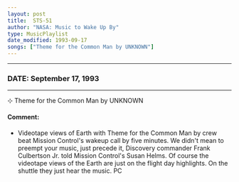 ```yaml
---
layout: post
title:  STS-51
author: "NASA: Music to Wake Up By"
type: MusicPlaylist
date_modified: 1993-09-17
songs: ["Theme for the Common Man by UNKNOWN"]
---
```


----
### DATE: September 17, 1993
----
⊹ Theme for the Common Man by UNKNOWN

#### Comment:
* Videotape views of Earth with Theme for the Common Man by crew beat Mission Control's wakeup call by five minutes. We didn't mean to preempt your music, just precede it, Discovery commander Frank Culbertson Jr. told Mission Control's Susan Helms. Of course the videotape views of the Earth are just on the flight day highlights. On the shuttle they just hear the music. PC



<br/>
<center>
	<a target="_blank"
	   href="https://twitter.com/intent/tweet?hashtags=Space,NASA,Playlist,NASAWakeupCalls,SpaceProgram&text={{ page.author}}, '{{ page.songs.first }}' {{ page.title }}, {{ page.date | date: '%B %d, %Y' }}. {{ site.url }}{{ page.url }} @nasawakeupcalls">
	   <i class="fab fa-twitter" alt="Tweet this page" style="font-size: 1.3em;"></i>
	</a>
	&nbsp; 	<i class="fas fa-user-astronaut" style="font-size: 1.5em;"></i> &nbsp;
    <a type="amzn" search="'Theme for the Common Man by UNKNOWN'" category="popular music">
        <i class="fab fa-amazon" style="font-size: 1.3em;"></i>
    </a>
</center>
